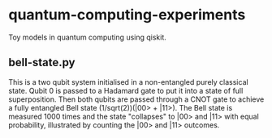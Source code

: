 # quantum-computing-experiments
Toy models in quantum computing using qiskit.

## bell-state.py

This is a two qubit system initialised in a non-entangled purely classical state. Qubit 0 is passed to a Hadamard gate to put it into a state of full superposition. Then both qubits are passed through a CNOT gate to achieve a fully entangled Bell state (1/sqrt(2))(|00> + |11>). The Bell state is measured 1000 times and the state "collapses" to |00> and |11> with equal probability, illustrated by counting the |00> and |11> outcomes.

